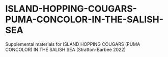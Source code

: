 # ISLAND-HOPPING-COUGARS-PUMA-CONCOLOR-IN-THE-SALISH-SEA
Supplemental materials for ISLAND HOPPING COUGARS (PUMA CONCOLOR) IN THE SALISH SEA (Stratton-Barbee 2022)

